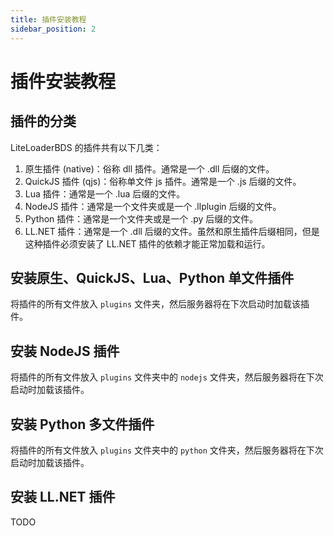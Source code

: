 ```yaml
---
title: 插件安装教程
sidebar_position: 2
---
```


# 插件安装教程

## 插件的分类

LiteLoaderBDS 的插件共有以下几类：

1. 原生插件 (native)：俗称 dll 插件。通常是一个 .dll 后缀的文件。
2. QuickJS 插件 (qjs)：俗称单文件 js 插件。通常是一个 .js 后缀的文件。
3. Lua 插件：通常是一个 .lua 后缀的文件。
4. NodeJS 插件：通常是一个文件夹或是一个 .llplugin 后缀的文件。
5. Python 插件：通常是一个文件夹或是一个 .py 后缀的文件。
6. LL.NET 插件：通常是一个 .dll 后缀的文件。虽然和原生插件后缀相同，但是这种插件必须安装了 LL.NET 插件的依赖才能正常加载和运行。

## 安装原生、QuickJS、Lua、Python 单文件插件

将插件的所有文件放入 `plugins` 文件夹，然后服务器将在下次启动时加载该插件。

## 安装 NodeJS 插件

将插件的所有文件放入 `plugins` 文件夹中的 `nodejs` 文件夹，然后服务器将在下次启动时加载该插件。

## 安装 Python 多文件插件

将插件的所有文件放入 `plugins` 文件夹中的 `python` 文件夹，然后服务器将在下次启动时加载该插件。

## 安装 LL.NET 插件

TODO
